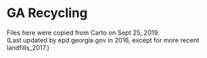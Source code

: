 # GA Recycling

Files here were copied from Carto on Sept 25, 2019.  
(Last updated by epd.georgia.gov in 2016, except for more recent landfills_2017.)